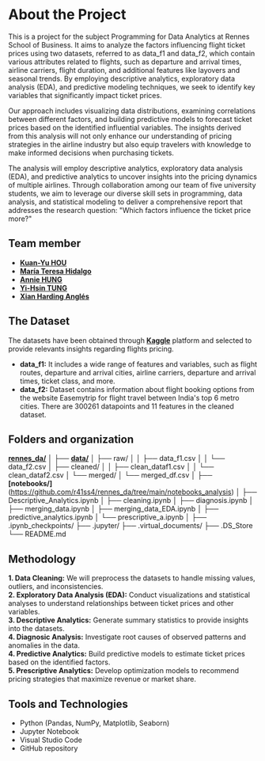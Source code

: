 # About the Project 
This is a project for the subject Programming for Data Analytics at Rennes School of Business. It aims to analyze the factors influencing flight ticket prices using two datasets, referred to as data_f1 and data_f2, which contain various attributes related to flights, such as departure and arrival times, airline carriers, flight duration, and additional features like layovers and seasonal trends. By employing descriptive analytics, exploratory data analysis (EDA), and predictive modeling techniques, we seek to identify key variables that significantly impact ticket prices.  

Our approach includes visualizing data distributions, examining correlations between different factors, and building predictive models to forecast ticket prices based on the identified influential variables. The insights derived from this analysis will not only enhance our understanding of pricing strategies in the airline industry but also equip travelers with knowledge to make informed decisions when purchasing tickets.   

The analysis will employ descriptive analytics, exploratory data analysis (EDA), and predictive analytics to uncover insights into the pricing dynamics of multiple airlines. Through collaboration among our team of five university students, we aim to leverage our diverse skill sets in programming, data analysis, and statistical modeling to deliver a comprehensive report that addresses the research question: "Which factors influence the ticket price more?" 

## Team member
*   **[Kuan-Yu HOU](https://github.com/DoreenHou)** 
*   **[María Teresa Hidalgo](https://github.com/Teresiux14)**   
*   **[Annie HUNG](https://github.com/RUEI-CHIEH)**
*   **[Yi-Hsin TUNG](https://github.com/evatung0719)**
*   **[Xian Harding Anglés](https://github.com/r41ss4)**    

## The Dataset
The datasets have been obtained through **[Kaggle](https://www.kaggle.com/)** platform and selected to provide relevants insights regarding flights pricing. 
*   **data_f1:** It includes a wide range of features and variables, such as flight routes, departure and arrival cities, airline carriers, departure and arrival times, ticket class, and more. 
*   **data_f2:** Dataset contains information about flight booking options from the website Easemytrip for flight travel between India's top 6 metro cities. There are 300261 datapoints and 11 features in the cleaned dataset.

## Folders and organization 
**[rennes_da/](https://github.com/r41ss4/rennes_da/)**
│
├── **[data/](https://github.com/r41ss4/rennes_da/tree/main/data)**
│   ├── raw/
│   │   ├── data_f1.csv
│   │   └── data_f2.csv
│   ├── cleaned/
│   │   ├── clean_dataf1.csv
│   │   └── clean_dataf2.csv
│   └── merged/
│       └── merged_df.csv
│
├── **[notebooks/]**(https://github.com/r41ss4/rennes_da/tree/main/notebooks_analysis)
│   ├── Descriptive_Analytics.ipynb
│   ├── cleaning.ipynb
│   ├── diagnosis.ipynb
│   ├── merging_data.ipynb
│   ├── merging_data_EDA.ipynb
│   ├── predictive_analytics.ipynb
│   └── prescriptive_a.ipynb
│
├── .ipynb_checkpoints/
├── .jupyter/
├── .virtual_documents/
├── .DS_Store
└── README.md

## Methodology
**1. Data Cleaning:** We will preprocess the datasets to handle missing values, outliers, and inconsistencies.          
**2. Exploratory Data Analysis (EDA):** Conduct visualizations and statistical analyses to understand relationships between ticket prices and other variables.      
**3. Descriptive Analytics:** Generate summary statistics to provide insights into the datasets.     
**4. Diagnosic Analysis:** Investigate root causes of observed patterns and anomalies in the data.      
**4. Predictive Analytics:** Build predictive models to estimate ticket prices based on the identified factors.     
**5. Prescriptive Analytics:** Develop optimization models to recommend pricing strategies that maximize revenue or market share.   

## Tools and Technologies
- Python (Pandas, NumPy, Matplotlib, Seaborn)
- Jupyter Notebook
- Visual Studio Code 
- GitHub repository

